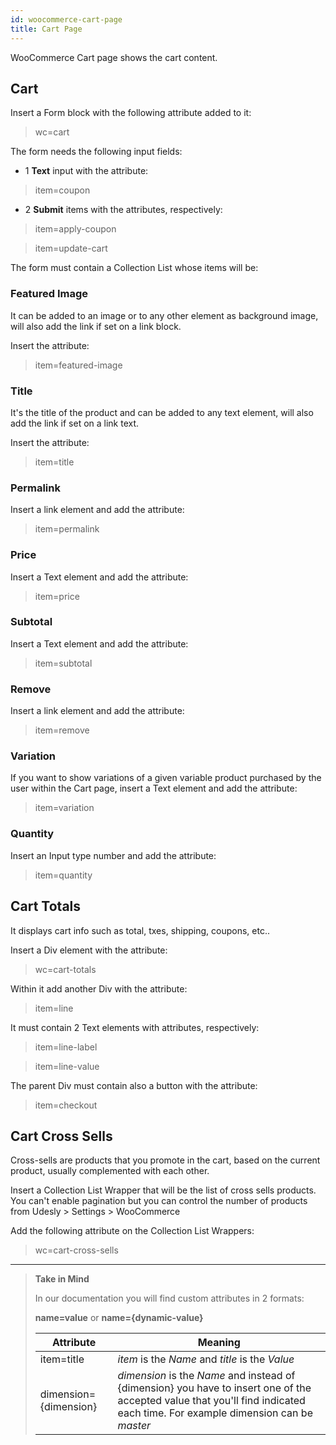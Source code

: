 ```yaml
---
id: woocommerce-cart-page
title: Cart Page
---
```


WooCommerce Cart page shows the cart content.


## Cart
Insert a Form block with the following attribute added to it:

> wc=cart

The form needs the following input fields: 

- 1 **Text** input with the attribute:
> item=coupon

- 2 **Submit** items with the attributes, respectively:
> item=apply-coupon

> item=update-cart

The form must contain a Collection List whose items will be:

### Featured Image
It can be added to an image or to any other element as background image, will also add the link if set on a link block.

Insert the attribute:

> item=featured-image

### Title
It's the title of the product and can be added to any text element, will also add the link if set on a link text.

Insert the attribute:

> item=title    

### Permalink
Insert a link element and add the attribute:

> item=permalink

### Price
Insert a Text element and add the attribute:

> item=price

### Subtotal
Insert a Text element and add the attribute:

> item=subtotal         

### Remove
Insert a link element and add the attribute:

> item=remove

### Variation
If you want to show variations of a given variable product purchased by the user within the Cart page, insert a Text element and add the attribute:

> item=variation

### Quantity
Insert an Input type number and add the attribute:

> item=quantity

## Cart Totals
It displays cart info such as total, txes, shipping, coupons, etc..

Insert a Div element with the attribute:

> wc=cart-totals

Within it add another Div with the attribute:

> item=line

It must contain 2 Text elements with attributes, respectively:

> item=line-label

> item=line-value

The parent Div must contain also a button with the attribute:

> item=checkout

## Cart Cross Sells
Cross-sells are products that you promote in the cart, based on the current product, usually complemented with each other.

Insert a Collection List Wrapper that will be the list of cross sells products. You can't enable pagination but you can control the number of products from Udesly > Settings > WooCommerce

Add the following attribute on the Collection List Wrappers:

>wc=cart-cross-sells 


---------
> **Take in Mind**
>
> In our documentation you will find custom attributes in 2 formats:
>
> **name=value** or **name={dynamic-value}**
>
>
> **Attribute**             | **Meaning** | 
> -------------             | --------------- |
> | item=title              | *item* is the *Name* and *title* is the *Value* |
> | dimension={dimension}   | *dimension* is the *Name* and instead of {dimension} you have to insert one of the accepted value that you'll find indicated each time. For example dimension can be *master*|